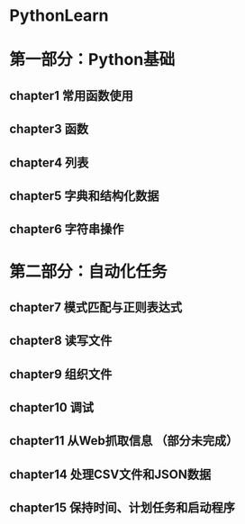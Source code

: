 # PythonLearn
# 第一部分：Python基础
## chapter1 常用函数使用
## chapter3 函数
## chapter4 列表
## chapter5 字典和结构化数据
## chapter6 字符串操作
# 第二部分：自动化任务
## chapter7 模式匹配与正则表达式
## chapter8 读写文件
## chapter9 组织文件
## chapter10 调试
## chapter11 从Web抓取信息 （部分未完成）
## chapter14 处理CSV文件和JSON数据
## chapter15 保持时间、计划任务和启动程序